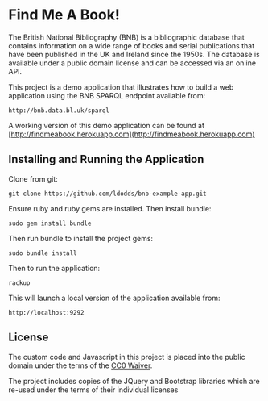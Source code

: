 # Find Me A Book!

The British National Bibliography (BNB) is a bibliographic database that contains information on a wide range of books and serial publications that have been published in the UK and Ireland since the 1950s. The database is available under a public domain license and can be accessed via an online API.

This project is a demo application that illustrates how to build a web application using 
the BNB SPARQL endpoint available from:

	http://bnb.data.bl.uk/sparql

A working version of this demo application can be found at [http://findmeabook.herokuapp.com](http://findmeabook.herokuapp.com)

## Installing and Running the Application

Clone from git:

	git clone https://github.com/ldodds/bnb-example-app.git

Ensure ruby and ruby gems are installed. Then install bundle:

	sudo gem install bundle

Then run bundle to install the project gems:

	sudo bundle install

Then to run the application:

	rackup

This will launch a local version of the application available from:

	http://localhost:9292

## License

The custom code and Javascript in this project is placed into the public domain under the terms of the [CC0 Waiver](<http://creativecommons.org/publicdomain/zero/1.0/>).

The project includes copies of the JQuery and Bootstrap libraries which are re-used under 
the terms of their individual licenses
